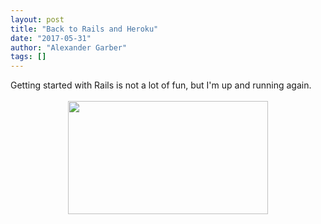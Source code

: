 ```yaml
---
layout: post
title: "Back to Rails and Heroku"
date: "2017-05-31"
author: "Alexander Garber"
tags: []
---
```


<div dir="ltr" style="text-align: left;" trbidi="on">Getting started with Rails is not a lot of fun, but I'm up and running again.<div><br></div>
          <div class="separator" style="clear: both; text-align: center;"><a href="https://4.bp.blogspot.com/-BKUr6-0avq4/WS6aLPTaqbI/AAAAAAAASU0/H7FDlEdwuTwuj4Q87eBVpwS2NE1zJE7rACLcB/s1600/Screenshot%2Bfrom%2B2017-05-31%2B20-24-39.png" imageanchor="1" style="margin-left: 1em; margin-right: 1em;"><img border="0" data-original-height="523" data-original-width="921" height="181" src="https://4.bp.blogspot.com/-BKUr6-0avq4/WS6aLPTaqbI/AAAAAAAASU0/H7FDlEdwuTwuj4Q87eBVpwS2NE1zJE7rACLcB/s320/Screenshot%2Bfrom%2B2017-05-31%2B20-24-39.png" width="320"></a></div>
          <div><br></div>
        </div>